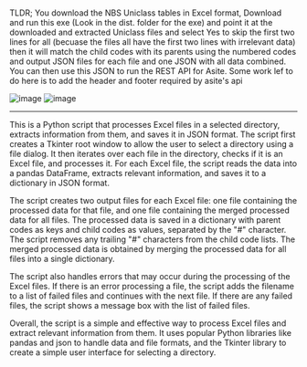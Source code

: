 # 

TLDR; You download the NBS Uniclass tables in Excel format, Download and run this exe (Look in the dist. folder for the exe) and point it at the downloaded and extracted Uniclass files and select Yes to skip the first two lines for all (becuase the files all have the first two lines with irrelevant data) then it will match the child codes with its parents using the numbered codes and output JSON files for each file and one JSON with all data combined. You can then use this JSON to run the REST API for Asite. Some work lef to do here is to add the header and footer required by asite's api

![image](https://user-images.githubusercontent.com/22170122/220557265-0290c084-a804-4f6d-9c6f-27a48ccc7ee1.png)
![image](https://user-images.githubusercontent.com/22170122/220557596-4527b394-9b15-47f1-9c72-9e9c4b57f9f2.png)

-----------------------------------------------
This is a Python script that processes Excel files in a selected directory, extracts information from them, and saves it in JSON format. The script first creates a Tkinter root window to allow the user to select a directory using a file dialog. It then iterates over each file in the directory, checks if it is an Excel file, and processes it. For each Excel file, the script reads the data into a pandas DataFrame, extracts relevant information, and saves it to a dictionary in JSON format.

The script creates two output files for each Excel file: one file containing the processed data for that file, and one file containing the merged processed data for all files. The processed data is saved in a dictionary with parent codes as keys and child codes as values, separated by the "#" character. The script removes any trailing "#" characters from the child code lists. The merged processed data is obtained by merging the processed data for all files into a single dictionary.

The script also handles errors that may occur during the processing of the Excel files. If there is an error processing a file, the script adds the filename to a list of failed files and continues with the next file. If there are any failed files, the script shows a message box with the list of failed files.

Overall, the script is a simple and effective way to process Excel files and extract relevant information from them. It uses popular Python libraries like pandas and json to handle data and file formats, and the Tkinter library to create a simple user interface for selecting a directory.
 

